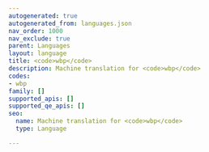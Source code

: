 ```yaml
---
autogenerated: true
autogenerated_from: languages.json
nav_order: 1000
nav_exclude: true
parent: Languages
layout: language
title: <code>wbp</code>
description: Machine translation for <code>wbp</code>
codes:
- wbp
family: []
supported_apis: []
supported_qe_apis: []
seo:
  name: Machine translation for <code>wbp</code>
  type: Language

---
```


